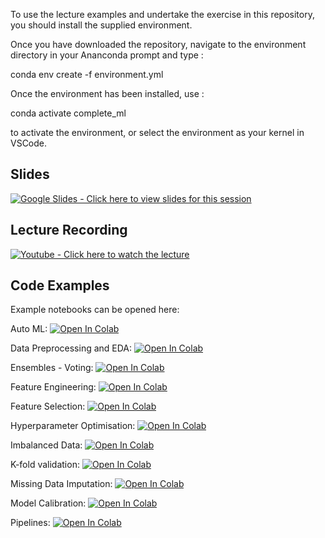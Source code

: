 To use the lecture examples and undertake the exercise in this repository, you should install the supplied environment.

Once you have downloaded the repository, navigate to the environment directory in your Ananconda prompt and type :

conda env create -f environment.yml

Once the environment has been installed, use :

conda activate complete_ml

to activate the environment, or select the environment as your kernel in VSCode.

## Slides

<a href="https://docs.google.com/presentation/d/1t6eS93gkFfGMlfJ86cVShAZ2vOhmP08TFVp8rcgTGyQ/edit?usp=sharing"><img src="https://img.shields.io/static/v1?label=Google+Slides&message=Click+here+to+view+the+slides+for+this+session&color=%23FBBC04&style=for-the-badge&logo=googleslides&logoColor=%23FBBC04" alt="Google Slides - Click here to view slides for this session"></a>

## Lecture Recording

<a href="https://youtu.be/LYP1H7X-aeg"><img src="https://img.shields.io/static/v1?label=Youtube&message=Click+here+to+watch+the+lecture&color=%23282828&style=for-the-badge&logo=youtube&logoColor=%23FF0000" alt="Youtube - Click here to watch the lecture"></a>

## Code Examples

Example notebooks can be opened here:

Auto ML: <a target="_blank" href="https://colab.research.google.com/github/hsma-programme/h6_4j_model_optimisation/blob/main/teaching_notebooks/auto_ml.ipynb">
  <img src="https://colab.research.google.com/assets/colab-badge.svg" alt="Open In Colab"/>
</a>

Data Preprocessing and EDA: <a target="_blank" href="https://colab.research.google.com/github/hsma-programme/h6_4j_model_optimisation/blob/main/teaching_notebooks/data_preprocessing_and_eda.ipynb">
  <img src="https://colab.research.google.com/assets/colab-badge.svg" alt="Open In Colab"/>
</a>

Ensembles - Voting: <a target="_blank" href="https://colab.research.google.com/github/hsma-programme/h6_4j_model_optimisation/blob/main/teaching_notebooks/ensembles_voting.ipynb">
  <img src="https://colab.research.google.com/assets/colab-badge.svg" alt="Open In Colab"/>
</a>

Feature Engineering: <a target="_blank" href="https://colab.research.google.com/github/hsma-programme/h6_4j_model_optimisation/blob/main/teaching_notebooks/feature_engineering.ipynb">
  <img src="https://colab.research.google.com/assets/colab-badge.svg" alt="Open In Colab"/>
</a>

Feature Selection: <a target="_blank" href="https://colab.research.google.com/github/hsma-programme/h6_4j_model_optimisation/blob/main/teaching_notebooks/feature_selection.ipynb">
  <img src="https://colab.research.google.com/assets/colab-badge.svg" alt="Open In Colab"/>
</a>

Hyperparameter Optimisation: <a target="_blank" href="https://colab.research.google.com/github/hsma-programme/h6_4j_model_optimisation/blob/main/teaching_notebooks/hyperparameter_optimisation.ipynb">
  <img src="https://colab.research.google.com/assets/colab-badge.svg" alt="Open In Colab"/>
</a>

Imbalanced Data: <a target="_blank" href="https://colab.research.google.com/github/hsma-programme/h6_4j_model_optimisation/blob/main/teaching_notebooks/imbalanced_data.ipynb">
  <img src="https://colab.research.google.com/assets/colab-badge.svg" alt="Open In Colab"/>
</a>

K-fold validation: <a target="_blank" href="https://colab.research.google.com/github/hsma-programme/h6_4j_model_optimisation/blob/main/teaching_notebooks/k_fold_validation.ipynb">
  <img src="https://colab.research.google.com/assets/colab-badge.svg" alt="Open In Colab"/>
</a>

Missing Data Imputation: <a target="_blank" href="https://colab.research.google.com/github/hsma-programme/h6_4j_model_optimisation/blob/main/teaching_notebooks/missing_data_imputation.ipynb">
  <img src="https://colab.research.google.com/assets/colab-badge.svg" alt="Open In Colab"/>
</a>

Model Calibration: <a target="_blank" href="https://colab.research.google.com/github/hsma-programme/h6_4j_model_optimisation/blob/main/teaching_notebooks/model_calibration.ipynb">
  <img src="https://colab.research.google.com/assets/colab-badge.svg" alt="Open In Colab"/>
</a>

Pipelines: <a target="_blank" href="https://colab.research.google.com/github/hsma-programme/h6_4j_model_optimisation/blob/main/teaching_notebooks/pipelines.ipynb">
  <img src="https://colab.research.google.com/assets/colab-badge.svg" alt="Open In Colab"/>
</a>















